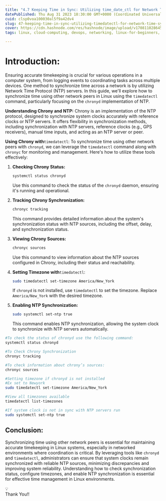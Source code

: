 ```yaml
---
title: "4.7 Keeping Time in Sync: Utilizing time_date_ctl for Network Time Synchronization"
datePublished: Thu Aug 31 2023 18:30:00 GMT+0000 (Coordinated Universal Time)
cuid: clsp0voa100030al5f9a42dv4
slug: 47-keeping-time-in-sync-utilizing-timedatectl-for-network-time-synchronization
cover: https://cdn.hashnode.com/res/hashnode/image/upload/v1708110286454/6d7d068a-c575-4d9f-9d3e-4ff201a47afd.png
tags: linux, cloud-computing, devops, networking, linux-for-beginners, 90daysofdevops, shubhamlondhe, trainwithshubham

---
```


# **Introduction:**

Ensuring accurate timekeeping is crucial for various operations in a computer system, from logging events to coordinating tasks across multiple devices. One method to synchronize time across a network is by utilizing Network Time Protocol (NTP) servers. In this guide, we'll explore how to synchronize time using other network peers in Linux using the `timedatectl` command, particularly focusing on the `chronyd` implementation of NTP.

**Understanding Chrony and NTP:** Chrony is an implementation of the NTP protocol, designed to synchronize system clocks accurately with reference clocks or NTP servers. It offers flexibility in synchronization methods, including synchronization with NTP servers, reference clocks (e.g., GPS receivers), manual time inputs, and acting as an NTP server or peer.

**Using Chrony with**`timedatectl`: To synchronize time using other network peers with `chronyd`, we can leverage the `timedatectl` command along with `chronyc` for monitoring and management. Here's how to utilize these tools effectively:

1. **Checking Chrony Status:**
    
    ```bash
    systemctl status chronyd
    ```
    
    Use this command to check the status of the `chronyd` daemon, ensuring it's running and operational.
    
2. **Tracking Chrony Synchronization:**
    
    ```bash
    chronyc tracking
    ```
    
    This command provides detailed information about the system's synchronization status with NTP sources, including the offset, delay, and synchronization status.
    
3. **Viewing Chrony Sources:**
    
    ```bash
    chronyc sources
    ```
    
    Use this command to view information about the NTP sources configured in Chrony, including their status and reachability.
    
4. **Setting Timezone with**`timedatectl`:
    
    ```bash
    sudo timedatectl set-timezone America/New_York
    ```
    
    If `chronyd` is not installed, use `timedatectl` to set the timezone. Replace `America/New_York` with the desired timezone.
    
5. **Enabling NTP Synchronization:**
    
    ```bash
    sudo systemctl set-ntp true
    ```
    
    This command enables NTP synchronization, allowing the system clock to synchronize with NTP servers automatically.
    

```bash
#To check the status of chronyd use the following command:
systemctl status chronyd

#To Check Chrony Synchronization
chronyc tracking

#To check information about chrony’s sources:
chronyc sources

#Setting timezone if chronyd is not installed
#Ex set to Newyork
sudo timedatectl set-timezone America/New_York

#View all timezones available
timedatectl list-timezones

#If system clock is not in sync with NTP servers run
sudo systemctl set-ntp true
```

## **Conclusion:**

Synchronizing time using other network peers is essential for maintaining accurate timekeeping in Linux systems, especially in networked environments where coordination is critical. By leveraging tools like `chronyd` and `timedatectl`, administrators can ensure that system clocks remain synchronized with reliable NTP sources, minimizing discrepancies and improving system reliability. Understanding how to check synchronization status, configure timezones, and enable NTP synchronization is essential for effective time management in Linux environments.

<div data-node-type="callout">
<div data-node-type="callout-emoji">💡</div>
<div data-node-type="callout-text">Thank You!!</div>
</div>